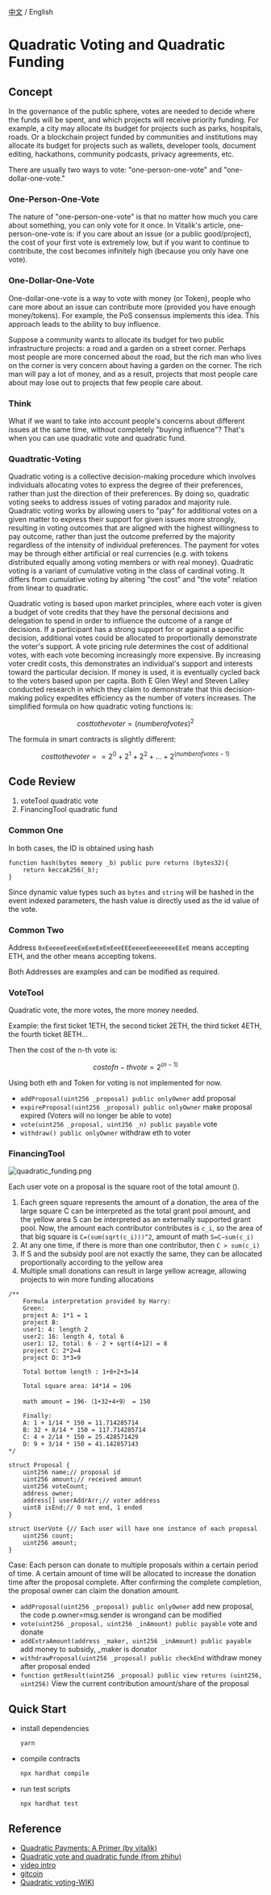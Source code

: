[中文](./README-CN.md) / English
# Quadratic Voting and Quadratic Funding

## Concept

In the governance of the public sphere, votes are needed to decide where the funds will be spent, and which projects will receive priority funding. For example, a city may allocate its budget for projects such as parks, hospitals, roads. Or a blockchain project funded by communities and institutions may allocate its budget for projects such as wallets, developer tools, document editing, hackathons, community podcasts, privacy agreements, etc.

There are usually two ways to vote: "one-person-one-vote" and "one-dollar-one-vote."

### One-Person-One-Vote

The nature of "one-person-one-vote" is that no matter how much you care about something, you can only vote for it once. In Vitalik's article, one-person-one-vote is: if you care about an issue (or a public good/project), the cost of your first vote is extremely low, but if you want to continue to contribute, the cost becomes infinitely high (because you only have one vote).

### One-Dollar-One-Vote

One-dollar-one-vote is a way to vote with money (or Token), people who care more about an issue can contribute more (provided you have enough money/tokens). For example, the PoS consensus implements this idea. This approach leads to the ability to buy influence.

Suppose a community wants to allocate its budget for two public infrastructure projects: a road and a garden on a street corner. Perhaps most people are more concerned about the road, but the rich man who lives on the corner is very concern about having a garden on the corner. The rich man will pay a lot of money, and as a result, projects that most people care about may lose out to projects that few people care about.

### Think

What if we want to take into account people's concerns about different issues at the same time, without completely "buying influence"? That's when you can use quadratic vote and quadratic fund.

### Quadtratic-Voting

Quadratic voting is a collective decision-making procedure which involves individuals allocating votes to express the degree of their preferences, rather than just the direction of their preferences. By doing so, quadratic voting seeks to address issues of voting paradox and majority rule. Quadratic voting works by allowing users to "pay" for additional votes on a given matter to express their support for given issues more strongly, resulting in voting outcomes that are aligned with the highest willingness to pay outcome, rather than just the outcome preferred by the majority regardless of the intensity of individual preferences. The payment for votes may be through either artificial or real currencies (e.g. with tokens distributed equally among voting members or with real money). Quadratic voting is a variant of cumulative voting in the class of cardinal voting. It differs from cumulative voting by altering "the cost" and "the vote" relation from linear to quadratic.

Quadratic voting is based upon market principles, where each voter is given a budget of vote credits that they have the personal decisions and delegation to spend in order to influence the outcome of a range of decisions. If a participant has a strong support for or against a specific decision, additional votes could be allocated to proportionally demonstrate the voter's support. A vote pricing rule determines the cost of additional votes, with each vote becoming increasingly more expensive. By increasing voter credit costs, this demonstrates an individual's support and interests toward the particular decision. If money is used, it is eventually cycled back to the voters based upon per capita. Both E Glen Weyl and Steven Lalley conducted research in which they claim to demonstrate that this decision-making policy expedites efficiency as the number of voters increases. The simplified formula on how quadratic voting functions is:

```math
cost to the voter = (number of votes)^2
```

The formula in smart contracts is slightly different:

```math
cost to the voter =  = 2^0 + 2^1 + 2^2 + ... + 2^(number of votes - 1)
```

## Code Review

1. voteTool quadratic vote
2. FinancingTool quadratic fund

### Common One

In both cases, the ID is obtained using hash

```solidity
function hash(bytes memory _b) public pure returns (bytes32){
    return keccak256(_b);
}
```

Since dynamic value types such as `bytes` and `string` will be hashed in the event indexed parameters, the hash value is directly used as the id value of the vote.

### Common Two

Address `0xEeeeeEeeeEeEeeEeEeEeeEEEeeeeEeeeeeeeEEeE` means accepting ETH, and the other means accepting tokens.

Both Addresses are examples and can be modified as required.

### VoteTool

Quadratic vote, the more votes, the more money needed.

Example: the first ticket 1ETH, the second ticket 2ETH, the third ticket 4ETH, the fourth ticket 8ETH...

Then the cost of the n-th vote is:

```math
cost of n-th vote = 2^(n-1)
```

Using both eth and Token for voting is not implemented for now.

- `addProposal(uint256 _proposal) public onlyOwner` add proposal
- `expireProposal(uint256 _proposal) public onlyOwner` make proposal expired (Voters will no longer be able to vote)
- `vote(uint256 _proposal, uint256 _n) public payable` vote
- `withdraw() public onlyOwner` withdraw eth to voter

### FinancingTool

![quadratic_funding.png](https://vitalik.eth.limo/images/qv-files/quadratic_funding.png)

Each user vote on a proposal is the square root of the total amount ().

1. Each green square represents the amount of a donation, the area of the large square C can be interpreted as the total grant pool amount, and the yellow area S can be interpreted as an externally supported grant pool. Now, the amount each contributor contributes is `c_i`, so the area of that big square is `C=(sum(sqrt(c_i)))^2`, amount of math `S=C−sum(c_i)`
2. At any one time, if there is more than one contributor, then `C > sum(c_i)`
3. If S and the subsidy pool are not exactly the same, they can be allocated proportionally according to the yellow area
4. Multiple small donations can result in large yellow acreage, allowing projects to win more funding allocations

```solidity
/**
    Formula interpretation provided by Harry:
    Green: 
    project A: 1*1 = 1
    project B: 
    user1: 4: length 2
    user2: 16: length 4, total 6
    user1: 12, total: 6 - 2 + sqrt(4+12) = 8
    project C: 2*2=4
    project D: 3*3=9

    Total bottom length : 1+8+2+3=14

    Total square area: 14*14 = 196

    math amount = 196-（1+32+4+9） = 150

    Finally: 
    A: 1 + 1/14 * 150 = 11.714285714
    B: 32 + 8/14 * 150 = 117.714285714
    C: 4 + 2/14 * 150 = 25.428571429
    D: 9 + 3/14 * 150 = 41.142857143
*/

struct Proposal {
    uint256 name;// proposal id
    uint256 amount;// received amount
    uint256 voteCount;
    address owner;
    address[] userAddrArr;// voter address
    uint8 isEnd;// 0 not end, 1 ended
}

struct UserVote {// Each user will have one instance of each proposal
    uint256 count;
    uint256 amount;
}

```

Case: Each person can donate to multiple proposals within a certain period of time. A certain amount of time will be allocated to increase the donation time after the proposal complete. After confirming the complete completion, the proposal owner can claim the donation amount.

- `addProposal(uint256 _proposal) public onlyOwner` add new proposal, the code p.owner=msg.sender is wrongand can be modified
- `vote(uint256 _proposal, uint256 _inAmount) public payable` vote and donate
- `addExtraAmount(address _maker, uint256 _inAmount) public payable` add money to subsidy, _maker is donator
- `withdrawProposal(uint256 _proposal) public checkEnd` withdraw money after proposal ended
- `function getResult(uint256 _proposal) public view returns (uint256, uint256)` View the current contribution amount/share of the proposal

## Quick Start

- install dependencies

  ```sh
  yarn
  ```

- compile contracts

  ```sh
  npx hardhat compile
  ```

- run test scripts

  ```sh
  npx hardhat test
  ```

## Reference

- [Quadratic Payments: A Primer (by vitalik)](https://vitalik.eth.limo/general/2019/12/07/quadratic.html)
- [Quadratic vote and quadratic funde (from zhihu)](https://www.matataki.io/p/6113)
- [video intro](https://www.bilibili.com/video/BV1Y5411w77b/)
- [gitcoin](https://gitcoin.co/blog/gitcoin-grants-quadratic-funding-for-the-world/)
- [Quadratic voting-WIKI](https://en.wikipedia.org/wiki/Quadratic_voting)

